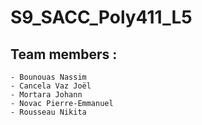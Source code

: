 # S9_SACC_Poly411_L5

## Team members :
	- Bounouas Nassim
	- Cancela Vaz Joël
	- Mortara Johann
	- Novac Pierre-Emmanuel
	- Rousseau Nikita
